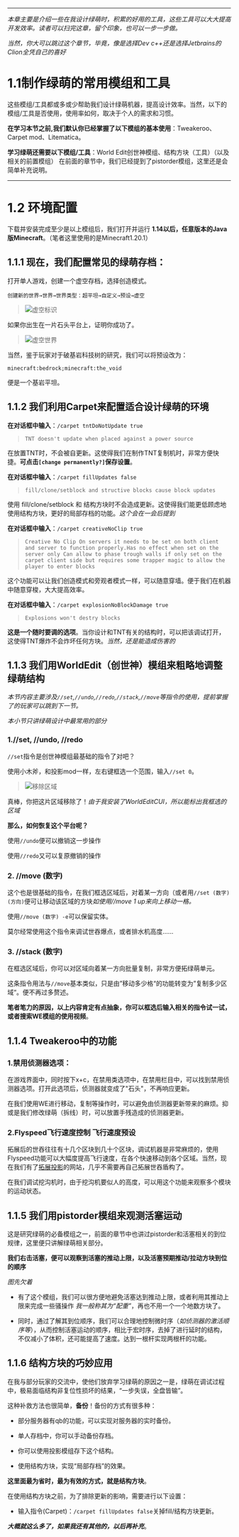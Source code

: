 ***

*本章主要是介绍一些在我设计绿萌时，积累的好用的工具，这些工具可以大大提高开发效率。读者可以扫完这章，留个印象，也可以一步一步做。*

*当然，你大可以跳过这个章节，毕竟，像是选择Dev c++还是选择Jetbrains的Clion全凭自己的喜好*

# 1.1制作绿萌的常用模组和工具

这些模组/工具都或多或少帮助我们设计绿萌机器，提高设计效率。当然，以下的模组/工具是否使用，使用率如何，取决于个人的需求和习惯。

**在学习本节之前,我们默认你已经掌握了以下模组的基本使用**：Tweakeroo、Carpet mod、Litematica。

**学习绿萌还需要以下模组/工具**：World Edit创世神模组、结构方块（工具）（以及相关的前置模组）
在前面的章节中，我们已经提到了pistorder模组，这里还是会简单补充说明。

***
# 1.2 环境配置

下载并安装完成至少是以上模组后，我们打开并运行 **1.14以后，任意版本的Java版Minecraft**。（笔者这里使用的是Minecraft1.20.1）

## 1.1.1 现在，我们配置常见的绿萌存档：

打开单人游戏，创建一个虚空存档，选择创造模式。

`创建新的世界→世界→世界类型：超平坦→自定义→预设→虚空`
>![虚空标识](img1/01-void.png)

如果你出生在一片石头平台上，证明你成功了。
>![虚空世界](img1/01-floot.png)

当然，鉴于玩家对于破基岩科技树的研究，我们可以将预设改为：

`minecraft:bedrock;minecraft:the_void`

便是一个基岩平坦。

## 1.1.2 我们利用Carpet来配置适合设计绿萌的环境

**在对话框中输入**：`/carpet tntDoNotUpdate true`

>`TNT doesn't update when placed against a power source`

在放置TNT时，不会被自更新。这使得我们在制作TNT复制机时，非常方便快捷。**可点击`[change permanently?]`保存设置**。

**在对话框中输入**：`/carpet fillUpdates false`
>`fill/clone/setblock and structive blocks cause block updates`

使用 fill/clone/setblock 和 结构方块时不会造成更新。这使得我们能更低顾虑地使用结构方块，更好的局部存档的功能。*这个会在一会后提到*

**在对话框中输入**：`/carpet creativeNoClip true`
>`Creative No Clip
>On servers it needs to be set on both client and server to function properly.Has no effect when set on the server only Can allow to phase trough walls if only set on the carpet client side but requires some trapper magic to allow the player to enter blocks`

这个功能可以让我们创造模式和旁观者模式一样，可以随意穿墙。便于我们在机器中随意穿梭，大大提高效率。

**在对话框中输入**：`/carpet explosionNoBlockDamage true`
>`Explosions won't destry blocks`

**这是一个随时要调的选项**。当你设计和TNT有关的结构时，可以把该调试打开，这使得TNT爆炸不会炸坏任何方块。*当然，还是能造成伤害的*

## 1.1.3 我们用WorldEdit（创世神）模组来粗略地调整绿萌结构

*本节内容主要涉及`//set`,`//undo`,`//redo`,`//stack`,`//move`等指令的使用，提前掌握了的玩家可以跳到下一节。*

*本小节只讲绿萌设计中最常用的部分*

### 1.//set, //undo, //redo

`//set`指令是创世神模组最基础的指令了对吧？

使用小木斧，和投影mod一样，左右键框选一个范围，输入`//set 0`。
>![移除区域](img1/01-7.png)

真棒，你把这片区域移除了！*由于我安装了WorldEditCUI，所以能标出我框选的区域*

**那么，如何恢复这个平台呢？**

使用`//undo`便可以撤销这一步操作

使用`//redo`又可以复原撤销的操作

### 2. //move (数字)

这个也是很基础的指令，在我们框选区域后，对着某一方向（或者用`//set (数字) (方向)`便可让移动该区域的方块*如使用//move 1 up来向上移动一格。*

使用`//move (数字) -e`可以保留实体。

莫尔经常使用这个指令来调试世吞爆点，或者排水机高度......

### 3. //stack (数字)

在框选区域后，你可以对区域向着某一方向批量复制，非常方便拓绿萌单元。

这条指令用法与`//move`基本类似，只是由”移动多少格“的功能转变为”复制多少区域“。便不再过多赘述。

**笔者笔力的原因，以上内容肯定有点抽象，你可以框选后输入相关的指令试一试，或者搜索WE模组的使用视频**。

## 1.1.4 Tweakeroo中的功能

### 1.禁用侦测器选项：

在游戏界面中，同时按下x+c，在禁用类选项中，在禁用栏目中，可以找到禁用侦测器选项。打开此选项后，侦测器就变成了"石头"，不再响应更新。

在我们使用WE进行移动，复制等操作时，可以避免由侦测器更新带来的麻烦。抑或是我们修改绿萌（拆线）时，可以放置手残造成的侦测器更新。

### 2.Flyspeed飞行速度控制 飞行速度预设

拓展后的世吞往往有十几个区块到几十个区块，调试机器是非常麻烦的，使用Flyspeed功能可以大幅度提高飞行速度，在各个快速移动到各个区域。当然，现在我们有了[拓展投影](https://redenmc.com/zh_cn/litematica/old)的网站，几乎不需要再自己拓展世吞盾构了。

在我们调试挖沟机时，由于挖沟机要似人的高度，可以用这个功能来观察多个模块的运动状态。

## 1.1.5 我们用pistorder模组来观测活塞运动

这是研究绿萌的必备模组之一，前面的章节中也讲过pistorder和活塞相关的到位规律，这里便只讲解绿萌相关部分。

**我们右击活塞，便可以观察到活塞的推动上限，以及活塞预期推动/拉动方块到位的顺序**

*图先欠着*

- 有了这个模组，我们可以很方便地避免活塞达到推动上限，或者利用其推动上限来完成一些骚操作 *我一般称其为“配重”*，再也不用一个一个地数方块了。

- 同时，通过了解其到位顺序，我们可以合理地控制微时序（*如侦测器的激活顺序等*），从而控制活塞运动的顺序，相比于宏时序，去掉了进行延时的结构，不仅减小了体积，还可能提高了速度。达到一根杆实现两根杆的功能。

## 1.1.6 结构方块的巧妙应用

在我与部分玩家的交流中，使他们放弃学习绿萌的原因之一是，绿萌在调试过程中，极易面临结构非复位性损坏的结果，“一步失误，全盘皆输”。

这种补救方法也很简单，**备份**！备份的方式有很多种：

- 部分服务器有qb的功能，可以实现对服务器的实时备份。
  
- 单人存档中，你可以手动备份存档。

- 你可以使用投影模组存下这个结构。

- 使用结构方块，实现“局部存档”的效果。

**这里面最为省时，最为有效的方式，就是结构方块**。

在使用结构方块之前，为了排除更新的影响，需要进行以下设置：

- 输入指令(Carpet)：`/carpet fillUpdates false`关掉fill/结构方块更新。

***大概就这么多了，如果我还有其他的，以后再补充***。

